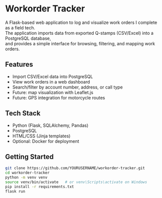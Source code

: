 # Workorder Tracker

A Flask-based web application to log and visualize work orders I complete as a field tech.  
The application imports data from exported Q-stamps (CSV/Excel) into a PostgreSQL database,  
and provides a simple interface for browsing, filtering, and mapping work orders.

## Features
- Import CSV/Excel data into PostgreSQL
- View work orders in a web dashboard
- Search/filter by account number, address, or call type
- Future: map visualization with Leaflet.js
- Future: GPS integration for motorcycle routes

## Tech Stack
- Python (Flask, SQLAlchemy, Pandas)
- PostgreSQL
- HTML/CSS (Jinja templates)
- Optional: Docker for deployment

## Getting Started
```bash
git clone https://github.com/YOURUSERNAME/workorder-tracker.git
cd workorder-tracker
python -m venv venv
source venv/bin/activate   # or venv\Scripts\activate on Windows
pip install -r requirements.txt
flask run
